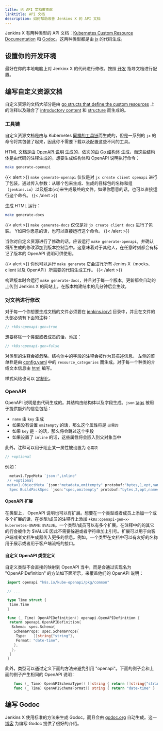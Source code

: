 ```yaml
---
title: 给 API 文档做贡献
linktitle: API 文档
description: 如何帮助改善 Jenkins X 的 API 文档
---
```


Jenkins X 有两种类型的 API 文档：[Kubernetes Custom Resource Documentation](/apidocs/) 和 [Godoc](https://godoc.org/github.com/jenkins-x/jx)。这两种类型都是由 [jx](https://github.com/jenkins-x/jx) 的代码生成。

## 设置你的开发环境

最好在你的本地电脑上对 Jenkinx X 的代码进行修改。按照 [开发](/development) 指导文档进行配置。

## 编写自定义资源文档

自定义资源的文档大部分是由 [go structs that define the custom
resources](https://github.com/jenkins-x/jx/tree/master/pkg/apis/jenkins.io/v1) 上的注释以及融合了 [introductory content](https://github.com/jenkins-x/jx/tree/master/docs/apidocs/static_includes) 和 [structure](https://github.com/jenkins-x/jx/blob/master/docs/apidocs/config.yaml) 而生成的。

### 工具链

自定义资源文档是由与 Kubernetes [同样的工具链](https://kubernetes.io/docs/contribute/generate-ref-docs/kubernetes-api/)而生成的，但是一系列的 `jx` 的命令将其包装了起来，因此你不需要下载以及配置这些不同的工具。

HTML 文档是由 [OpenAPI 说明](https://github.com/jenkins-x/jx/tree/master/docs/apidocs/openapi-spec) 生成的，依次的由 [Go 结构体](https://github.com/jenkins-x/jx/tree/master/pkg/client/openapi) 生成，而这些结构体是由代码的注释生成的。想要生成结构体和 OpenAPI 说明执行命令：

 ```sh
 make generate-openapi
 ```

 {{< alert >}}
 `make generate-openapi` 仅仅是对 `jx create client openapi` 进行了包装，通过传入参数：从哪个包来生成、生成的目标包的名称和组（`jenkins.io`）以及版本(`v1`)来生成最终的文件。如果你愿意的话，也可以直接运行这个命令。
 {{< /alert >}}

 生成 HTML 运行：

 ```sh
 make generate-docs
 ```

{{< alert >}}
`make generate-docs` 仅仅是对 `jx create client docs` 进行了包装。 Y如果你愿意的话，也可以直接运行这个命令。
{{< /alert >}}

当你对自定义资源进行了修改的话，应该运行 `make generate-openapi`，并确认将所生成的修改添加到版本控制当中。这意味着对于其他人，在任意时刻都会有标记了版本的 OpenAPI 说明可供使用。

{{< alert >}}
你也可以运行 `make generate` 它会进行所有 Jenins X（mocks、client 以及 OpenAPI）所需要的代码生成工作。
{{< /alert >}}

构建版本时会运行 `make generate-docs`，并且对于每一个版本，更新都会自动的上传到 Jenkins X 的网站上。在版本构建结束的几分钟后会生效。

### 对文档进行修改

对于每一个你想要生成文档的文件必须要在 [jenkins.io/v1](https://github.com/jenkins-x/jx/tree/master/pkg/apis/jenkins.io/v1) 目录中，并且在文件的头部必须有下面的注释：

```go
// +k8s:openapi-gen=true
```

想要移除一个类型或者成员的话，添加：

```go
// +k8s:openapi-gen=false
```

对类型的注释会被忽略。结构体中的字段的注释会被作为其描述信息。
左侧的菜单栏是由 [config.yaml](https://github.com/jenkins-x/jx/blob/master/docs/apidocs/config.yaml) 中的 `resource_categories` 而生成。对于每一个种类的介绍文本信息由 [html](https://github.com/jenkins-x/jx/tree/master/docs/apidocs/static_includes) 编写。

样式风格也可以 [定制化](https://github.com/jenkins-x/jx/blob/master/docs/apidocs/static/stylesheet.css)。

### OpenAPI

OpenAPI 说明是由代码生成的。其结构由结构体以及字段生成。`json` [tags](https://golang.org/pkg/encoding/json/#Marshal) 被用于提供额外的信息包括：

* `name` 由 `key` 生成
* 如果没有设置 `omitempty` 的话，那么这个属性将是 `必需的`
* 如果 `key` 是 `-` 的话，那么将会跳过这个字段
* 如果设置了 `inline` 的话，这些属性将会嵌入到父对象当中

此外，注释可以用于阻止某一属性被设置为 `必需项`

```go
// +optional
```

例如：

```go
  metav1.TypeMeta `json:",inline"
 // +optional
 metav1.ObjectMeta `json:"metadata,omitempty" protobuf:"bytes,1,opt,name=metadata"`
  Spec BuildPackSpec `json:"spec,omitempty" protobuf:"bytes,2,opt,name=spec"`
```

#### OpenAPI 扩展

在类型上， OpenAPI 说明也可以有扩展。想要在一个类型或者成员上添加一个或多个扩展的话，在类型/成员的注释行上添加 `+k8s:openapi-gen=x-kubernetes-$NAME:$VALUE`。一个类型/成员可以有多个扩展。在注释中的的其它的行会被作为 $VALUE 因此不需要躲避或者字符串加上引号。扩展可以用于向客户端或者文档生成器传入更多的信息。例如，一个类型在文档中可以有友好的名称用于展示或者用于客户端流畅的接口。

#### 自定义 OpenAPI 类型定义

自定义类型不会直接的映射到 OpenAPI 当中，而是会通过实现名为 "OpenAPIDefinition" 的方法如下面所示，来覆盖他们的 OpenAPI 说明：

```go
 import openapi "k8s.io/kube-openapi/pkg/common"

 // ...

 type Time struct {
  time.Time
 }

 func (_ Time) OpenAPIDefinition() openapi.OpenAPIDefinition {
  return openapi.OpenAPIDefinition{
   Schema: spec.Schema{
    SchemaProps: spec.SchemaProps{
     Type:   []string{"string"},
     Format: "date-time",
    },
   },
  }
 }
```

此外，类型可以通过定义下面的方法来避免引用 "openapi"。下面的例子会和上面的例子产生相同的 OpenAPI 说明：

```go
    func (_ Time) OpenAPISchemaType() []string { return []string{"string"} }
    func (_ Time) OpenAPISchemaFormat() string { return "date-time" }
```

## 编写 Godoc

Jenkins X 使用标准的方法来生成 Godoc，而且会由 [godoc.org](http://godoc.org) 自动生成。这一[博客](https://blog.golang.org/godoc-documenting-go-code) 为编写 Godoc 提供了很好的介绍。
